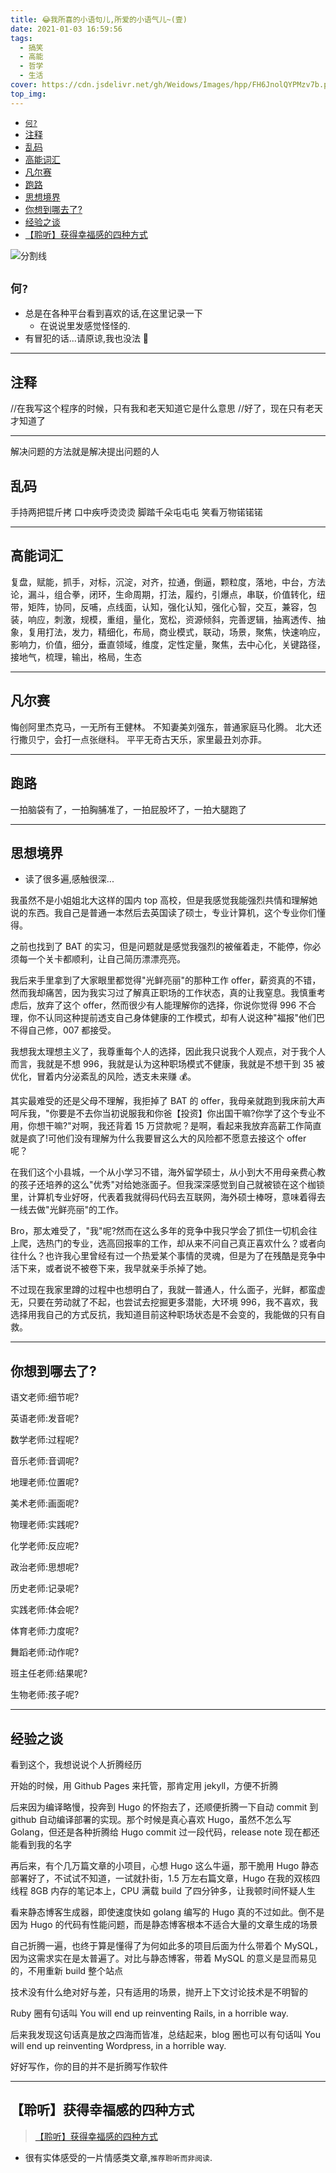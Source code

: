 ```yaml
---
title: 😂我所喜的小语句儿,所爱的小语气儿~(壹)
date: 2021-01-03 16:59:56
tags:
  - 搞笑
  - 高能
  - 哲学
  - 生活
cover: https://cdn.jsdelivr.net/gh/Weidows/Images/hpp/FH6JnolQYPMzv7b.png
top_img:
---
```


<!--
 * @?: *********************************************************************
 * @Author: Weidows
 * @Date: 2021-01-03 16:59:56
 * @LastEditors: Weidows
 * @LastEditTime: 2021-03-21 16:44:55
 * @FilePath: \Weidowsd:\Game\Github\Blog-private\source\_posts\life\nicer\1.md
 * @Description:
 * @!: *********************************************************************
-->

- [`何?`](#何)
- [注释](#注释)
- [乱码](#乱码)
- [高能词汇](#高能词汇)
- [凡尔赛](#凡尔赛)
- [跑路](#跑路)
- [思想境界](#思想境界)
- [你想到哪去了?](#你想到哪去了)
- [经验之谈](#经验之谈)
- [【聆听】获得幸福感的四种方式](#聆听获得幸福感的四种方式)

![分割线](https://cdn.jsdelivr.net/gh/Weidows/Images/img/divider.png)

## `何?`

- 总是在各种平台看到喜欢的话,在这里记录一下
  - 在说说里发感觉怪怪的.
- 有冒犯的话...请原谅,我也没法 🤣

---

## 注释

//在我写这个程序的时候，只有我和老天知道它是什么意思
//好了，现在只有老天才知道了 ​

---

解决问题的方法就是解决提出问题的人

## 乱码

手持两把锟斤拷
口中疾呼烫烫烫
脚踏千朵屯屯屯
笑看万物锘锘锘 ​

---

## 高能词汇

复盘，赋能，抓手，对标，沉淀，对齐，拉通，倒逼，颗粒度，落地，中台，方法论，漏斗，组合拳，闭环，生命周期，打法，履约，引爆点，串联，价值转化，纽带，矩阵，协同，反哺，点线面，认知，强化认知，强化心智，交互，兼容，包装，响应，刺激，规模，重组，量化，宽松，资源倾斜，完善逻辑，抽离透传、抽象，复用打法，发力，精细化，布局，商业模式，联动，场景，聚焦，快速响应，影响力，价值，细分，垂直领域，维度，定性定量，聚焦，去中心化，关键路径，接地气，梳理，输出，格局，生态 ​

---

## 凡尔赛

悔创阿里杰克马，一无所有王健林。
不知妻美刘强东，普通家庭马化腾。
北大还行撒贝宁，会打一点张继科。
平平无奇古天乐，家里最丑刘亦菲。​

---

## 跑路

一拍脑袋有了，一拍胸脯准了，一拍屁股坏了，一拍大腿跑了 ​

---

## 思想境界

- 读了很多遍,感触很深...

我虽然不是小姐姐北大这样的国内 top 高校，但是我感觉我能强烈共情和理解她说的东西。我自己是普通一本然后去英国读了硕士，专业计算机，这个专业你们懂得。

之前也找到了 BAT 的实习，但是问题就是感觉我强烈的被催着走，不能停，你必须每一个关卡都顺利，让自己简历漂漂亮亮。

我后来手里拿到了大家眼里都觉得"光鲜亮丽"的那种工作 offer，薪资真的不错，然而我却痛苦，因为我实习过了解真正职场的工作状态，真的让我窒息。我慎重考虑后，放弃了这个 offer，然而很少有人能理解你的选择，你说你觉得 996 不合理，你不认同这种提前透支自己身体健康的工作模式，却有人说这种"福报"他们巴不得自己修，007 都接受。

我想我太理想主义了，我尊重每个人的选择，因此我只说我个人观点，对于我个人而言，我就是不想 996，我就是认为这种职场模式不健康，我就是不想干到 35 被优化，冒着内分泌紊乱的风险，透支未来赚 💰。

其实最难受的还是父母不理解，我拒掉了 BAT 的 offer，我母亲就跑到我床前大声呵斥我，"你要是不去你当初说服我和你爸【投资】你出国干嘛?你学了这个专业不用，你想干嘛?"对啊，我还背着 15 万贷款呢？是啊，看起来我放弃高薪工作简直就是疯了!可他们没有理解为什么我要冒这么大的风险都不愿意去接这个 offer 呢？

在我们这个小县城，一个从小学习不错，海外留学硕士，从小到大不用母亲费心教的孩子还培养的这么"优秀"对给她涨面子。但我深深感觉到自己就被锁在这个枷锁里，计算机专业好呀，代表着我就得码代码去互联网，海外硕士棒呀，意味着得去一线去做"光鲜亮丽"的工作。

Bro，那太难受了，"我"呢?然而在这么多年的竞争中我只学会了抓住一切机会往上爬，选热门的专业，选高回报率的工作，却从来不问自己真正喜欢什么？或者向往什么？也许我心里曾经有过一个热爱某个事情的灵魂，但是为了在残酷是竞争中活下来，或者说不被卷下来，我早就亲手杀掉了她。

不过现在我家里蹲的过程中也想明白了，我就一普通人，什么面子，光鲜，都蛮虚无，只要在劳动就了不起，也尝试去挖掘更多潜能，大环境 996，我不喜欢，我选择用我自己的方式反抗，我知道目前这种职场状态是不会变的，我能做的只有自救。​

---

## 你想到哪去了?

语文老师:细节呢?

英语老师:发音呢?

数学老师:过程呢?

音乐老师:音调呢?

地理老师:位置呢?

美术老师:画面呢?

物理老师:实践呢?

化学老师:反应呢?

政治老师:思想呢?

历史老师:记录呢?

实践老师:体会呢?

体育老师:力度呢?

舞蹈老师:动作呢?

班主任老师:结果呢?

生物老师:孩子呢?

---

## 经验之谈

看到这个，我想说说个人折腾经历

开始的时候，用 Github Pages 来托管，那肯定用 jekyll，方便不折腾

后来因为编译略慢，投奔到 Hugo 的怀抱去了，还顺便折腾一下自动 commit 到 github 自动编译部署的实现。那个时候是真心喜欢 Hugo，虽然不怎么写 Golang，但还是各种折腾给 Hugo commit 过一段代码，release note 现在都还能看到我的名字

再后来，有个几万篇文章的小项目，心想 Hugo 这么牛逼，那干脆用 Hugo 静态部署好了，不试试不知道，一试就扑街，1.5 万左右篇文章，Hugo 在我的双核四线程 8GB 内存的笔记本上，CPU 满载 build 了四分钟多，让我顿时间怀疑人生

看来静态博客生成器，即使速度快如 golang 编写的 Hugo 真的不过如此。倒不是因为 Hugo 的代码有性能问题，而是静态博客根本不适合大量的文章生成的场景

自己折腾一遍，也终于算是懂得了为何如此多的项目后面为什么带着个 MySQL，因为这需求实在是太普遍了。对比与静态博客，带着 MySQL 的意义是显而易见的，不用重新 build 整个站点

技术没有什么绝对好与差，只有适用的场景，抛开上下文讨论技术是不明智的

Ruby 圈有句话叫 You will end up reinventing Rails, in a horrible way.

后来我发现这句话真是放之四海而皆准，总结起来，blog 圈也可以有句话叫 You will end up reinventing Wordpress, in a horrible way.

好好写作，你的目的并不是折腾写作软件

---

## 【聆听】获得幸福感的四种方式

> [【聆听】获得幸福感的四种方式](https://mp.weixin.qq.com/s?__biz=Mzk0NzE4NTk4Ng==&mid=2247486664&idx=1&sn=3e115e5ee33948846819321536705e8c&chksm=c37bfce5f40c75f333ad90fe707dc89d17e0d914ca2db338f04fca451e63756930aac749777c&mpshare=1&scene=23&srcid=0307vCilCgxIE2HcQDkmFUuR&sharer_sharetime=1615085382218&sharer_shareid=ff6bb8cfd138294e80df076b8b76232d#rd)

- 很有实体感受的一片情感类文章,`推荐聆听而非阅读`.
